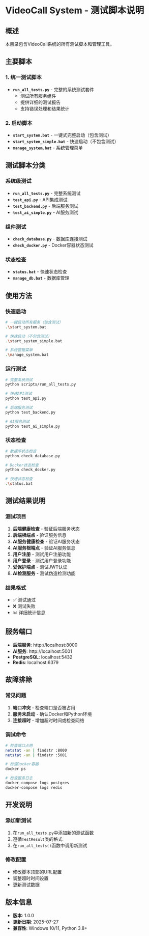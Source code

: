 # VideoCall System - 测试脚本说明

## 概述

本目录包含VideoCall系统的所有测试脚本和管理工具。

## 主要脚本

### 1. 统一测试脚本
- **`run_all_tests.py`** - 完整的系统测试套件
  - 测试所有服务组件
  - 提供详细的测试报告
  - 支持错误处理和结果统计

### 2. 启动脚本
- **`start_system.bat`** - 一键式完整启动（包含测试）
- **`start_system_simple.bat`** - 快速启动（不包含测试）
- **`manage_system.bat`** - 系统管理菜单

## 测试脚本分类

### 系统级测试
- **`run_all_tests.py`** - 完整系统测试
- **`test_api.py`** - API集成测试
- **`test_backend.py`** - 后端服务测试
- **`test_ai_simple.py`** - AI服务测试

### 组件测试
- **`check_database.py`** - 数据库连接测试
- **`check_docker.py`** - Docker容器状态测试

### 状态检查
- **`status.bat`** - 快速状态检查
- **`manage_db.bat`** - 数据库管理

## 使用方法

### 快速启动
```bash
# 一键启动所有服务（包含测试）
.\start_system.bat

# 快速启动（不包含测试）
.\start_system_simple.bat

# 系统管理菜单
.\manage_system.bat
```

### 运行测试
```bash
# 完整系统测试
python scripts/run_all_tests.py

# 快速API测试
python test_api.py

# 后端服务测试
python test_backend.py

# AI服务测试
python test_ai_simple.py
```

### 状态检查
```bash
# 数据库状态检查
python check_database.py

# Docker状态检查
python check_docker.py

# 快速状态检查
.\status.bat
```

## 测试结果说明

### 测试项目
1. **后端健康检查** - 验证后端服务状态
2. **后端根端点** - 验证服务信息
3. **AI服务健康检查** - 验证AI服务状态
4. **AI服务根端点** - 验证AI服务信息
5. **用户注册** - 测试用户注册功能
6. **用户登录** - 测试用户登录功能
7. **受保护端点** - 测试JWT认证
8. **AI检测服务** - 测试伪造检测功能

### 结果格式
- ✅ 测试通过
- ❌ 测试失败
- 📊 详细统计信息

## 服务端口

- **后端服务**: http://localhost:8000
- **AI服务**: http://localhost:5001
- **PostgreSQL**: localhost:5432
- **Redis**: localhost:6379

## 故障排除

### 常见问题
1. **端口冲突** - 检查端口是否被占用
2. **服务未启动** - 确认Docker和Python环境
3. **连接超时** - 增加超时时间或检查网络

### 调试命令
```bash
# 检查端口占用
netstat -an | findstr :8000
netstat -an | findstr :5001

# 检查Docker容器
docker ps

# 检查服务日志
docker-compose logs postgres
docker-compose logs redis
```

## 开发说明

### 添加新测试
1. 在`run_all_tests.py`中添加新的测试函数
2. 遵循`TestResult`类的格式
3. 在`run_all_tests()`函数中调用新测试

### 修改配置
- 修改脚本顶部的URL配置
- 调整超时时间设置
- 更新测试数据

## 版本信息

- **版本**: 1.0.0
- **更新日期**: 2025-07-27
- **兼容性**: Windows 10/11, Python 3.8+ 